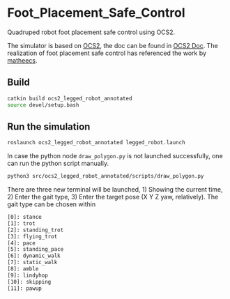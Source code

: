 # Foot_Placement_Safe_Control
Quadruped robot foot placement safe control using OCS2.

The simulator is based on [OCS2](https://github.com/leggedrobotics/ocs2), the doc can be found in [OCS2 Doc](https://leggedrobotics.github.io/ocs2/overview.html).
The realization of foot placement safe control has referenced the work by [matheecs](https://github.com/matheecs/ocs2_legged_robot_annotated).

## Build

```Bash
catkin build ocs2_legged_robot_annotated
source devel/setup.bash
```

## Run the simulation

```Bash
roslaunch ocs2_legged_robot_annotated legged_robot.launch
```

In case the python node `draw_polygon.py` is not launched successfully, one can run the python script manually.

```Bash
python3 src/ocs2_legged_robot_annotated/scripts/draw_polygon.py
```

There are three new terminal will be launched, 1) Showing the current time, 2) Enter the gait type, 3) Enter the target pose (X Y Z yaw, relatively).
The gait type can be chosen within

```Bash
[0]: stance
[1]: trot
[2]: standing_trot
[3]: flying_trot
[4]: pace
[5]: standing_pace
[6]: dynamic_walk
[7]: static_walk
[8]: amble
[9]: lindyhop
[10]: skipping
[11]: pawup
```
